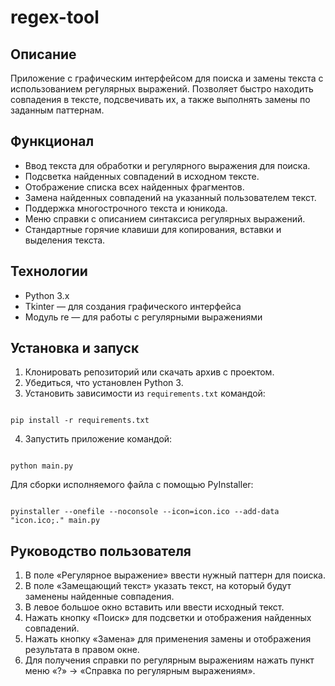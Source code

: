 # regex-tool

## Описание

Приложение с графическим интерфейсом для поиска и замены текста с использованием регулярных выражений. Позволяет быстро находить совпадения в тексте, подсвечивать их, а также выполнять замены по заданным паттернам.

## Функционал

- Ввод текста для обработки и регулярного выражения для поиска.
- Подсветка найденных совпадений в исходном тексте.
- Отображение списка всех найденных фрагментов.
- Замена найденных совпадений на указанный пользователем текст.
- Поддержка многострочного текста и юникода.
- Меню справки с описанием синтаксиса регулярных выражений.
- Стандартные горячие клавиши для копирования, вставки и выделения текста.

## Технологии

- Python 3.x
- Tkinter — для создания графического интерфейса
- Модуль re — для работы с регулярными выражениями

## Установка и запуск

1. Клонировать репозиторий или скачать архив с проектом.
2. Убедиться, что установлен Python 3.
3. Установить зависимости из `requirements.txt` командой:
```

pip install -r requirements.txt

```
4. Запустить приложение командой:
```

python main.py

```

Для сборки исполняемого файла с помощью PyInstaller:
```

pyinstaller --onefile --noconsole --icon=icon.ico --add-data "icon.ico;." main.py

```

## Руководство пользователя

1. В поле «Регулярное выражение» ввести нужный паттерн для поиска.
2. В поле «Замещающий текст» указать текст, на который будут заменены найденные совпадения.
3. В левое большое окно вставить или ввести исходный текст.
4. Нажать кнопку «Поиск» для подсветки и отображения найденных совпадений.
5. Нажать кнопку «Замена» для применения замены и отображения результата в правом окне.
6. Для получения справки по регулярным выражениям нажать пункт меню «?» → «Справка по регулярным выражениям».
